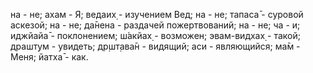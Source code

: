 на - не; ахам - Я; ведаих̣ - изучением Вед; на - не; тапаса̄ - суровой аскезой; на - не; да̄нена - раздачей пожертвований; на - не; ча - и; иджйайа̄ - поклонением; ш́акйах̣ - возможен; эвам-видхах̣ - такой; драшт̣ум - увидеть; др̣шт̣ава̄н - видящий; аси - являющийся; ма̄м - Меня; йатха̄ - как.